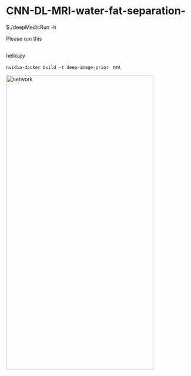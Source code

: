 # CNN-DL-MRI-water-fat-separation-

$./deepMedicRun -h


Please run this
##
hello.py



```nvidia-docker build -t deep-image-prior ```
nn\\


<img src="https://github.com/RaminJafari/DL-MRI-Water-Fat-Separation/blob/master/network.png" alt="network" width="400" height="800" text-align: center>
